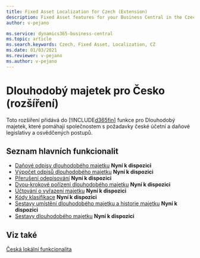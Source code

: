 ```yaml
---
title: Fixed Asset Localization for Czech (Extension)
description: Fixed Asset features for your Business Central in the Czech Republic. 
author: v-pejano

ms.service: dynamics365-business-central
ms.topic: article
ms.search.keywords: Czech, Fixed Asset, Localization, CZ
ms.date: 01/03/2021
ms.reviewer: v-pejano
ms.author: v-pejano
---
```


# Dlouhodobý majetek pro Česko (rozšíření)

Toto rozšíření přidává do [!INCLUDE[d365fin](../../includes/d365fin_md.md)] funkce pro Dlouhodobý majetek, které pomáhají společnostem s požadavky české účetní a daňové legislativy a osvědčených postupů.

## Seznam hlavních funkcionalit

- [Daňové odpisy dlouhodobého majetku](how-to-use-tax-depreciation-for-fixed-assets.md) **Nyní k dispozici**
- [Výpočet odpisů dlouhodobého majetku](how-to-calculate-depreciation-basis.md) **Nyní k dispozici**
- [Přerušení odepisování](how-to-depreciate-holidays-for-fixed-assets.md) **Nyní k dispozici**
- [Dvou-krokové pořízení dlouhodobého majetku](how-to-use-two-steps-fixed-asset-acquisition.md) **Nyní k dispozici**
- [Účtování o vyřazení majetku](how-to-post-disposal-of-fixed-asset.md) **Nyní k dispozici**
- [Kódy klasifikace](how-to-use-clasification-code-for-fixed-assets.md) **Nyní k dispozici**
- [Sestavy umístění dlouhodobého majetku a historie majetku](how-to-use-fixed-asset-location-history-report.md) **Nyní k dispozici**
- [Sestavy dlouhodobého majetku](how-to-use-fixed-assets-reporting.md) **Nyní k dispozici**

## Viz také

[Česká lokální funkcionalita](czech-local-functionality.md)  
